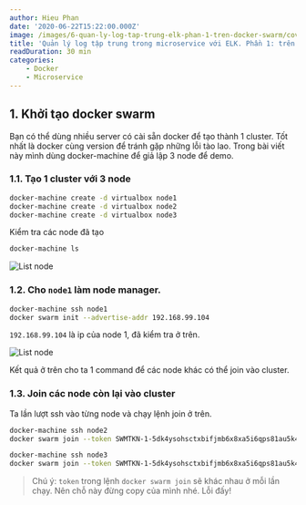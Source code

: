 ```yaml
---
author: Hieu Phan
date: '2020-06-22T15:22:00.000Z'
image: /images/6-quan-ly-log-tap-trung-elk-phan-1-tren-docker-swarm/cover.jpg
title: 'Quản lý log tập trung trong microservice với ELK. Phần 1: trên docker swarm'
readDuration: 30 min
categories:
    - Docker
    - Microservice
---
```


## 1. Khởi tạo docker swarm

Bạn có thể dùng nhiều server có cài sẵn docker để tạo thành 1 cluster. Tốt nhất là docker cùng version để tránh gặp những lỗi tào lao. Trong bài viết này mình dùng docker-machine để giả lập 3 node để demo.

### 1.1. Tạo 1 cluster với 3 node

```bash
docker-machine create -d virtualbox node1
docker-machine create -d virtualbox node2
docker-machine create -d virtualbox node3
```

Kiểm tra các node đã tạo

```bash
docker-machine ls
```

![List node](/images/6-quan-ly-log-tap-trung-elk-phan-1-tren-docker-swarm/1-list-node.png)

### 1.2. Cho `node1` làm node manager.

```bash
docker-machine ssh node1
docker swarm init --advertise-addr 192.168.99.104
```

`192.168.99.104` là ip của node 1, đã kiểm tra ở trên.

![List node](/images/6-quan-ly-log-tap-trung-elk-phan-1-tren-docker-swarm/2-init-swarm.png)

Kết quả ở trên cho ta 1 command để các node khác có thể join vào cluster.

### 1.3. Join các node còn lại vào cluster

Ta lần lượt ssh vào từng node và chạy lệnh join ở trên.

```bash
docker-machine ssh node2
docker swarm join --token SWMTKN-1-5dk4ysohsctxbifjmb6x8xa5i6qps81au5k4fmzzqmne3l3oz0-ac99bh5vrw8zm3lychgpu3cwh 192.168.99.104:2377
```

```bash
docker-machine ssh node3
docker swarm join --token SWMTKN-1-5dk4ysohsctxbifjmb6x8xa5i6qps81au5k4fmzzqmne3l3oz0-ac99bh5vrw8zm3lychgpu3cwh 192.168.99.104:2377
```

> Chú ý: `token` trong lệnh `docker swarm join` sẽ khác nhau ở mỗi lần chạy. Nên chỗ này đừng copy của mình nhé. Lỗi đấy!
